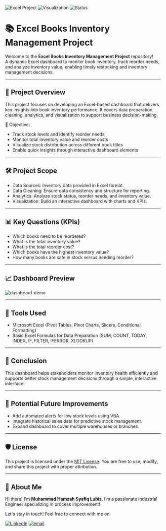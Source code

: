 ![Excel Project](https://img.shields.io/badge/Project-Excel%20Dashboard-blue)
![Visualization](https://img.shields.io/badge/Visualization-Dashboard-yellow)
![Status](https://img.shields.io/badge/Status-Completed-brightgreen)

# 📚 Excel Books Inventory Management Project
Welcome to the **Excel Books Inventory Management Project** repository!
<br>A dynamic Excel dashboard to monitor book inventory, track reorder needs, and analyze inventory value, enabling timely restocking and inventory management decisions.

---
## 📖 Project Overview

This project focuses on developing an Excel-based dashboard that delivers key insights into book inventory performance.
It covers data preparation, cleaning, analytics, and visualization to support business decision-making.

🎯 Objective:
- Track stock levels and identify reorder needs
- Monitor total inventory value and reorder costs
- Visualize stock distribution across different book titles
- Enable quick insights through interactive dashboard elements

---
## 🛠️ Project Scope

 - Data Sources: Inventory data provided in Excel format.
 - Data Cleaning: Ensure data consistency and structure for reporting.
 - Analytics: Analyze stock status, reorder needs, and inventory value.
 - Visualization: Build an interactive dashboard with charts and KPIs.

---
## 📊 Key Questions (KPIs)
 - Which books need to be reordered?
 - What is the total inventory value?
 - What is the total reorder cost?
 - Which books have the highest inventory value?
 - How many books are safe in stock versus needing reorder?

---
## 📈 Dashboard Preview
![dashboard-demo](https://github.com/user-attachments/assets/2303406f-ecfd-4143-9fc5-04e2de85d2aa)


---
## 🧬 Tools Used
 - Microsoft Excel (Pivot Tables, Pivot Charts, Slicers, Conditional Formatting)
 - Basic Excel Formulas for Data Preparation (SUM, COUNT, TODAY, INDEX, IF, FILTER, IFERROR, XLOOKUP)

---
## 📄 Conclusion
This dashboard helps stakeholders monitor inventory health efficiently and supports better stock management decisions through a simple, interactive interface.

---
## 🔢 Potential Future Improvements
 - Add automated alerts for low stock levels using VBA.
 - Integrate historical sales data for predictive stock management.
 - Expand dashboard to cover multiple warehouses or branches.

---
## 🛡️ License

This project is licensed under the [MIT License](LICENSE). You are free to use, modify, and share this project with proper attribution.

---
## 🌟 About Me

Hi there! I'm **Muhammad Hamzah Syafiq Lubis**. I’m a passionate Industrial Engineer specializing in process improvement!

Let's stay in touch! Feel free to connect with me on:

[![LinkedIn](https://img.shields.io/badge/LinkedIn-%230077B5.svg?logo=linkedin&logoColor=white)](https://www.linkedin.com/in/mhamzahsyafiqlubis/) 
[![email](https://img.shields.io/badge/Email-D14836?logo=gmail&logoColor=white)](mailto:m.hamzah.syafiq@gmail.com)
